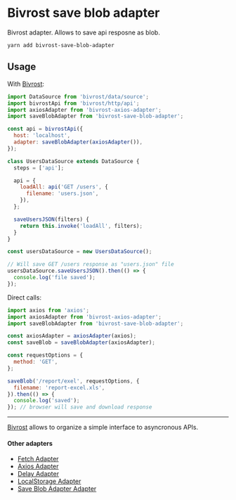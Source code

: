 # Bivrost save blob adapter

Bivrost adapter. Allows to save api resposne as blob.

```
yarn add bivrost-save-blob-adapter
```

## Usage

With [Bivrost](https://github.com/tuchk4/bivrost):

```js
import DataSource from 'bivrost/data/source';
import bivrostApi from 'bivrost/http/api';
import axiosAdapter from 'bivrost-axios-adapter';
import saveBlobAdapter from 'bivrost-save-blob-adapter';

const api = bivrostApi({
  host: 'localhost',
  adapter: saveBlobAdapter(axiosAdapter()),
});

class UsersDataSource extends DataSource {
  steps = ['api'];

  api = {
    loadAll: api('GET /users', {
      filename: 'users.json',
    }),
  };

  saveUsersJSON(filters) {
    return this.invoke('loadAll', filters);
  }
}

const usersDataSource = new UsersDataSource();

// Will save GET /users response as "users.json" file
usersDataSource.saveUsersJSON().then(() => {
  console.log('file saved');
});
```

Direct calls:

```js
import axios from 'axios';
import axiosAdapter from 'bivrost-axios-adapter';
import saveBlobAdapter from 'bivrost-save-blob-adapter';

const axiosAdapter = axiosAdapter(axios);
const saveBlob = saveBlobAdapter(axiosAdapter);

const requestOptions = {
  method: 'GET',
};

saveBlob('/report/exel', requestOptions, {
  filename: 'report-excel.xls',
}).then(() => {
  console.log('saved');
}); // browser will save and download response
```

---

[Bivrost](https://github.com/tuchk4/bivrost) allows to organize a simple
interface to asyncronous APIs.

#### Other adapters

* [Fetch Adapter](https://github.com/tuchk4/bivrost/tree/master/packages/bivrost-fetch-adapter)
* [Axios Adapter](https://github.com/tuchk4/bivrost/tree/master/packages/bivrost-axios-adapter)
* [Delay Adapter](https://github.com/tuchk4/bivrost/tree/master/packages/bivrost-delay-adapter)
* [LocalStorage Adapter](https://github.com/tuchk4/bivrost/tree/master/packages/bivrost-local-storage-adapter)
* [Save Blob Adapter Adapter](https://github.com/tuchk4/bivrost/tree/master/packages/bivrost-save-blob-adapter)
